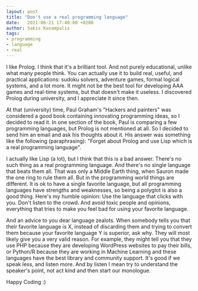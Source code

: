 ```yaml
---
layout: post
title: "Don't use a real programming language"
date:   2021-06-21 17:40:00 +0200
author: Sakis Kasampalis
tags:
- programming
- language
- real
---
```


I like Prolog. I think that it's a brilliant tool. And not purely educational, unlike what many people think. You can actually use it to build real, useful, and practical applications: sudoku solvers, adventure games, formal logical systems, and a lot more. It might not be the best tool for developing AAA games and real-time systems, but that doesn't make it useless. I discovered Prolog during university, and I appreciate it since then.

At that (university) time, Paul Graham's "Hackers and painters" was considered a good book containing innovating programming ideas, so I decided to read it. In one section of the book, Paul is comparing a few programming languages, but Prolog is not mentioned at all. So I decided to send him an email and ask his thoughts about it. His answer was something like the following (paraphrasing): "Forget about Prolog and use Lisp which is a real programming language".

I actually like Lisp (a lot), but I think that this is a bad answer. There's no such thing as a real programming language. And there's no single language that beats them all. That was only a Middle Earth thing, when Sauron made the one ring to rule them all. But in the programming world things are different. It is ok to have a single favorite language, but all programming languages have strengths and weaknesses, so being a polyglot is also a good thing. Here's my humble opinion: Use the language that clicks with you. Don't listen to the crowd. And avoid toxic people and opinions, everything that tries to make you feel bad for using your favorite language.

And an advice to you dear language zealots. When somebody tells you that their favorite language is X, instead of discarding them and trying to convert them because your favorite language Y is superior, ask why. They will most likely give you a very valid reason. For example, they might tell you that they use PHP because they are developing WordPress websites to pay their bills, or Python/R because they are working in Machine Learning and these languages have the best library and community support. It's good if we speak less, and listen more. And by listen I mean try to understand the speaker's point, not act kind and then start our monologue.

Happy Coding :)